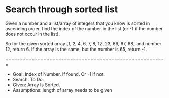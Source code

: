 
# Search through sorted list
Given a number and a list/array of integers that you know is sorted in ascending order, find the index of the number in the list (or -1 if the number does not occur in the list).

So for the given sorted array [1, 2, 4, 6, 7, 8, 12, 23, 66, 67, 68] and number 12, return 6.
If the array is the same, but the number is 65, return -1.

=======================================================

* Goal: Index of Number. If found. Or -1 if not.
* Search: To Do.
* Given: Array Is Sorted.
* Assumptions: length of array needs to be given
